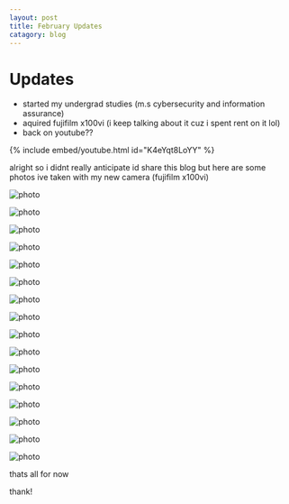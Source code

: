 ```yaml
---
layout: post
title: February Updates
catagory: blog
---
```


# Updates
- started my undergrad studies (m.s cybersecurity and information assurance)
- aquired fujifilm x100vi (i keep talking about it cuz i spent rent on it lol)
- back on youtube??

{% include embed/youtube.html id="K4eYqt8LoYY" %}

alright so i didnt really anticipate id share this blog but here are some photos ive taken with my new camera (fujifilm x100vi)

![photo](/assets/images/DSCF0061.JPG)

![photo](/assets/images/DSCF0065.JPG)

![photo](/assets/images/DSCF0096.JPG)

![photo](/assets/images/DSCF0127.JPG)

![photo](/assets/images/DSCF0201.JPG)

![photo](/assets/images/DSCF0221.JPG)

![photo](/assets/images/DSCF0225.JPG)

![photo](/assets/images/DSCF0262.JPG)

![photo](/assets/images/DSCF0286.JPG)

![photo](/assets/images/DSCF0347.JPG)

![photo](/assets/images/DSCF0365.JPG)

![photo](/assets/images/DSCF0718.JPG)

![photo](/assets/images/DSCF0736.JPG)

![photo](/assets/images/DSCF0755.JPG)

![photo](/assets/images/DSCF0770.JPG)

![photo](/assets/images/DSCF0775.JPG)

thats all for now

thank! 